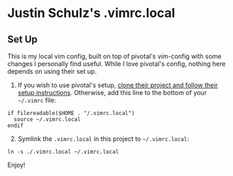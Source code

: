 # Justin Schulz's .vimrc.local

## Set Up

This is my local vim config, built on top of pivotal's vim-config with some changes I personally find useful. While I love pivotal's config, nothing here depends on using their set up.

1. If you wish to use pivotal's setup, [clone their project and follow their setup instructions](https://github.com/pivotal/vim-config).
  Otherwise, add this line to the bottom of your `~/.vimrc` file:

  ```
  if filereadable($HOME . "/.vimrc.local")
    source ~/.vimrc.local
  endif
  ```
2. Symlink the `.vimrc.local` in this project to `~/.vimrc.local`:

  ```
  ln -s ./.vimrc.local ~/.vimrc.local
  ```

Enjoy!
